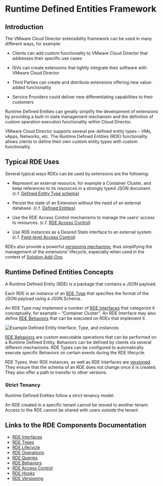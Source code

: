 # Runtime Defined Entities Framework

## Introduction

The VMware Cloud Director extensibility framework can be used in many different
ways, for example:

- Clients can add custom functionality to VMware Cloud Director that addresses
their specific use cases

- ISVs can create extensions that tightly integrate their software with
VMware Cloud Director

- Third Parties can create and distribute extensions offering new
value-added functionality

- Service Providers could deliver new differentiating capabilities to
their customers

Runtime Defined Entities can greatly simplify the development of
extensions by providing a built-in state management mechanism and the
definition of custom operation execution functionality within Cloud
Director.

VMware Cloud Director supports several pre-defined entity types – VMs, vApps,
Networks, etc. The Runtime Defined Entities (RDE) functionality allows
clients to define their own custom entity types with custom
functionality.

## Typical RDE Uses

Several typical ways RDEs can be used by extensions are the following:

- Represent an external resource, for example a Container Cluster, and keep references to its resources in a strongly typed JSON document. (c.f. [Defined Entity Type schema](defined-entity-types.md))

- Persist the state of an Extension without the need of an external database. (c.f. [Defined Entities](defined-entities-lifecycle.md))

- Use the RDE Access Control mechanisms to manage the users’ access to
resources. (c.f. [RDE Access Control](rde-access-control.md))

- Use RDE instances as a Desired State interface to an external system.
(c.f. [Field-level Access Control](rde-access-control.md#field-level-rde-access-contol-and-encryption))

RDEs also provide a powerful [versioning mechanism](rde-versions.md), thus simplifying
the management of the extensions’ lifecycle, especially when used in the
context of [Solution Add-Ons](../../extension-sdk/extension-sdk.md).

## Runtime Defined Entities Concepts

A Runtime Defined Entity (RDE) is a package that contains a JSON payload.

Each RDE is an instance of an [RDE Type](defined-entity-types.md) that specifies
the format of the JSON payload using a JSON Schema.

An RDE Type may implement a number of [RDE Interfaces](defined-interfaces.md) that categorize it
conceptually, for example – “Container Cluster”. An RDE Interface may
also define [RDE Behaviors](behaviors-general-concepts.md) that can be executed on RDEs that implement it.

![Example Defined Entity Interface, Type, and instances](../../images/rde_concepts.png)

[RDE Behaviors](behaviors-general-concepts.md) are custom executable operations that can be performed on a
Runtime Defined Entity. Behaviors can be defined by clients via several
different mechanisms. RDE Types can be configured to automatically
execute specific Behaviors on certain events during the RDE lifecycle.

RDE Types, their RDE instances, as well as RDE Interfaces are [versioned](rde-versions.md).
They ensure that the schema of an RDE does not change once it is created. They also offer a path to transfer to other versions.

### Strict Tenancy

Runtime Defined Entities follow a strict tenancy model.

An RDE created in a specific tenant cannot be moved to another tenant.
Access to the RDE cannot be shared with users outside the tenant.

## Links to the RDE Components Documentation

- [RDE Interfaces](defined-interfaces.md)
- [RDE Types](defined-entity-types.md)
- [RDE Lifecycle](defined-entities-lifecycle.md)
- [RDE Operations](defined-entity-operations.md)
- [RDE Queries](rde-queries.md)
- [RDE Behaviors](behaviors-general-concepts.md)
- [RDE Access Control](rde-access-control.md)
- [RDE Hooks](rde-hooks.md)
- [RDE Versioning](rde-versions.md)
